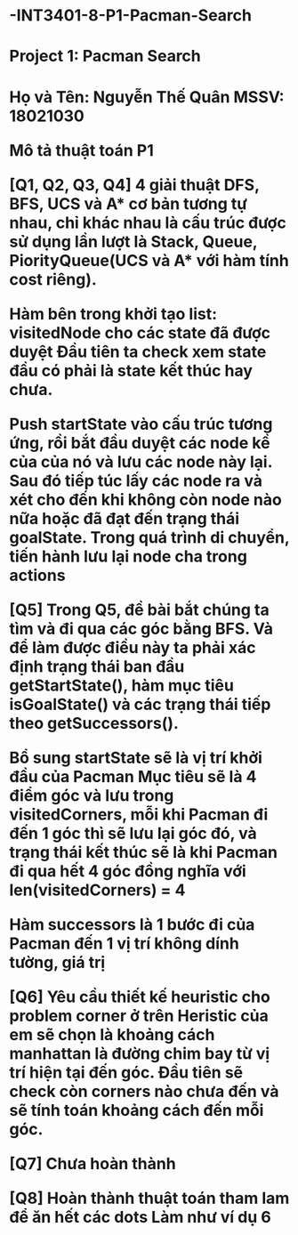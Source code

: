 # -INT3401-8-P1-Pacman-Search

<h1> Project 1: Pacman Search <h1>
Họ và Tên: Nguyễn Thế Quân
MSSV: 18021030
  
Mô tả thuật toán P1

[Q1, Q2, Q3, Q4]
4 giải thuật DFS, BFS, UCS và A* cơ bản tương tự nhau, chỉ khác nhau là cấu trúc được sử dụng lần lượt là Stack, Queue, PiorityQueue(UCS và A* với hàm tính cost riêng).

Hàm bên trong khởi tạo list: visitedNode cho các state đã được duyệt
Đầu tiên ta check xem state đầu có phải là state kết thúc hay chưa.

Push startState vào cấu trúc tương ứng, rồi bắt đầu duyệt các node kề của của nó và lưu các node này lại. Sau đó tiếp túc lấy các node ra và xét cho đến khi không còn node nào nữa hoặc đã đạt đến trạng thái goalState.
Trong quá trình di chuyển, tiến hành lưu lại node cha trong actions

[Q5]
Trong Q5, đề bài bắt chúng ta tìm và đi qua các góc bằng BFS. Và để làm được điều này ta phải xác định trạng thái ban đầu getStartState(), hàm mục tiêu isGoalState() và các trạng thái tiếp theo getSuccessors().

Bổ sung startState sẽ là vị trí khởi đầu của Pacman
Mục tiêu sẽ là 4 điểm góc và lưu trong visitedCorners, mỗi khi Pacman đi đến 1 góc thì sẽ lưu lại góc đó, và trạng thái kết thúc sẽ là khi Pacman đi qua hết 4 góc đồng nghĩa với len(visitedCorners) = 4

Hàm successors là 1 bước đi của Pacman đến 1 vị trí không dính tường, giá trị  

[Q6] 
Yêu cầu thiết kế heuristic cho problem corner ở trên
Heristic của em sẽ chọn là khoảng cách manhattan là đường chim bay từ vị trí hiện tại đến góc.
Đầu tiên sẽ check còn corners nào chưa đến và sẽ tính toán khoảng cách đến mỗi góc.

[Q7] Chưa hoàn thành

[Q8] Hoàn thành thuật toán tham lam để ăn hết các dots 
Làm như ví dụ 6
